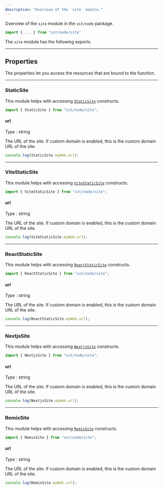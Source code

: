 ```yaml
---
description: "Overview of the `site` module."
---
```


Overview of the `site` module in the `sst/node` package.

```ts
import { ... } from "sst/node/site"
```

The `site` module has the following exports.

---

## Properties

The properties let you access the resources that are bound to the function.

---

### StaticSite

This module helps with accessing [`StaticSite`](../constructs/StaticSite.md) constructs.

```ts
import { StaticSite } from "sst/node/site";
```

#### url

_Type_ : <span class="mono">string</span>

The URL of the site. If custom domain is enabled, this is the custom domain URL of the site.

```ts
console.log(StaticSite.myWeb.url);
```

---

### ViteStaticSite

This module helps with accessing [`ViteStaticSite`](../constructs/ViteStaticSite.md) constructs.

```ts
import { ViteStaticSite } from "sst/node/site";
```

#### url

_Type_ : <span class="mono">string</span>

The URL of the site. If custom domain is enabled, this is the custom domain URL of the site.

```ts
console.log(ViteStaticSite.myWeb.url);
```

---

### ReactStaticSite

This module helps with accessing [`ReactStaticSite`](../constructs/ReactStaticSite.md) constructs.

```ts
import { ReactStaticSite } from "sst/node/site";
```

#### url

_Type_ : <span class="mono">string</span>

The URL of the site. If custom domain is enabled, this is the custom domain URL of the site.

```ts
console.log(ReactStaticSite.myWeb.url);
```

---

### NextjsSite

This module helps with accessing [`NextjsSite`](../constructs/NextjsSite.md) constructs.

```ts
import { NextjsSite } from "sst/node/site";
```

#### url

_Type_ : <span class="mono">string</span>

The URL of the site. If custom domain is enabled, this is the custom domain URL of the site.

```ts
console.log(NextjsSite.myWeb.url);
```

---

### RemixSite

This module helps with accessing [`RemixSite`](../constructs/RemixSite.md) constructs.

```ts
import { RemixSite } from "sst/node/site";
```

#### url

_Type_ : <span class="mono">string</span>

The URL of the site. If custom domain is enabled, this is the custom domain URL of the site.

```ts
console.log(RemixSite.myWeb.url);
```
